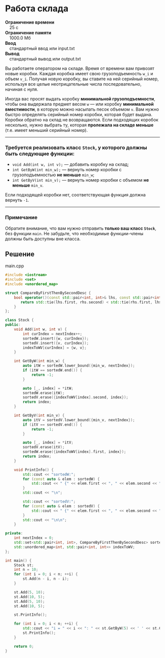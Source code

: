 # Работа склада

**Ограничение времени**  
 25 с  
**Ограничение памяти**  
 1000.0 Мб  
**Ввод**  
 стандартный ввод или input.txt  
**Вывод**  
 стандартный вывод или output.txt  

Вы работаете оператором на складе. Время от времени вам привозят новые коробки. Каждая коробка имеет свою грузоподъемность `w_i` и объем `v_i`. Получая новую коробку, вы ставите на ней серийный номер, используя все целые неотрицательные числа последовательно, начиная с нуля.

Иногда вас просят выдать коробку **минимальной грузоподъемности**, чтобы она выдержала предмет весом `w` — или коробку **минимальной вместимости**, в которую можно насыпать песок объемом `v`. Вам нужно быстро определять серийный номер коробки, которая будет выдана. Коробки обратно на склад не возвращаются. Если подходящих коробок несколько, нужно выбрать ту, которая **пролежала на складе меньше** (т.е. имеет меньший серийный номер).

---

### Требуется реализовать класс `Stock`, у которого должны быть следующие функции:

- `void Add(int w, int v);` — добавить коробку на склад;
- `int GetByW(int min_w);` — вернуть номер коробки с грузоподъемностью **не меньше** `min_w`;
- `int GetByV(int min_v);` — вернуть номер коробки с объемом **не меньше** `min_v`.

Если подходящей коробки нет, соответствующая функция должна вернуть `-1`.

---

### Примечание

Обратите внимание, что вам нужно отправить **только ваш класс `Stock`**, без функции `main`. Не забудьте, что необходимые функции-члены должны быть доступны вне класса.
## Решение

main.cpp
```cpp
#include <iostream>
#include <set>
#include <unordered_map>

struct CompareByFirstThenBySecondDesc {
    bool operator()(const std::pair<int, int>& lhs, const std::pair<int, int>& rhs) const {
       return std::tie(lhs.first, rhs.second) < std::tie(rhs.first, lhs.second); 
    }
};

class Stock {
public:
    void Add(int w, int v) {
        int curIndex = nextIndex++;
        sortedW.insert({w, curIndex});
        sortedV.insert({v, curIndex});
        indexToWV[curIndex] = {w, v};
    }

    int GetByW(int min_w) {
        auto itW = sortedW.lower_bound({min_w, nextIndex});
        if (itW == sortedW.end()) {
            return -1;
        }

        auto [_, index] = *itW;
        sortedW.erase(itW);
        sortedV.erase({indexToWV[index].second, index});
        return index;
    }

    int GetByV(int min_v) {
        auto itV = sortedV.lower_bound({min_v, nextIndex});
        if (itV == sortedV.end()) {
            return -1;
        }

        auto [_, index] = *itV;
        sortedV.erase(itV);
        sortedW.erase({indexToWV[index].first, index});
        return index;
    }

    void PrintInfo() {
        std::cout << "sortedW:";
        for (const auto & elem : sortedW) {
            std::cout << " {" << elem.first << ", " << elem.second << "}";
        }
        std::cout << "\n";

        std::cout << "sortedV:";
        for (const auto & elem : sortedV) {
            std::cout << " {" << elem.first << ", " << elem.second << "}";
        }
        std::cout << "\n\n";
    }

private:
    int nextIndex = 0;
    std::set<std::pair<int, int>, CompareByFirstThenBySecondDesc> sortedW, sortedV;
    std::unordered_map<int, std::pair<int, int>> indexToWV;
};

int main() {
    Stock st;
    int n = 10;
    for (int i = 0; i < n; ++i) {
        st.Add(n - i, n - i);
    }

    st.Add(5, 10);
    st.Add(10, 5);
    st.Add(5, 10);
    st.Add(10, 5);

    st.PrintInfo();

    for (int i = 0; i < n; ++i) {
        std::cout << "i = " << i << ": " << st.GetByW(5) << ' ' << st.GetByV(5) << '\n';
        st.PrintInfo();
    }

    return 0;
}
```
